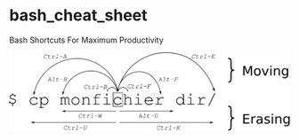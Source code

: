 # bash_cheat_sheet
Bash Shortcuts For Maximum Productivity

![visual cheetsheet](https://github.com/sharaths27/bash_cheat_sheet/blob/main/moving_cli.png?raw=true)
